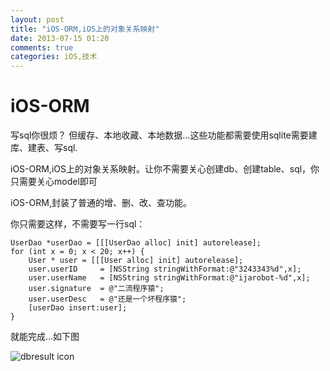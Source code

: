 ```yaml
---
layout: post
title: "iOS-ORM,iOS上的对象关系映射"
date: 2013-07-15 01:20
comments: true
categories: iOS,技术
---
```

iOS-ORM
=======


写sql你很烦？
但缓存、本地收藏、本地数据…这些功能都需要使用sqlite需要建库、建表、写sql.

iOS-ORM,iOS上的对象关系映射。让你不需要关心创建db、创建table、sql，你只需要关心model即可

iOS-ORM,封装了普通的增、删、改、查功能。

你只需要这样，不需要写一行sql：
>
    UserDao *userDao = [[[UserDao alloc] init] autorelease];
    for (int x = 0; x < 20; x++) {
        User * user = [[[User alloc] init] autorelease];
        user.userID     = [NSString stringWithFormat:@"3243343%d",x];
        user.userName   = [NSString stringWithFormat:@"ijarobot-%d",x];
        user.signature  = @"二流程序猿";
        user.userDesc   = @"还是一个坏程序猿";    
        [userDao insert:user];
    }
    

<!--more-->
就能完成…如下图

![dbresult icon](https://github.com/ijarobot/iOS-ORM/blob/master/iOS-ORM/Screenshot/67599EFE-DDBC-448D-8715-3A0BAE857031.png?raw=true)